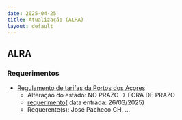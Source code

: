 ```yaml
---
date: 2025-04-25
title: Atualização (ALRA)
layout: default
---
```

## ALRA

### Requerimentos

* [Regulamento de tarifas da Portos dos Açores](http://base.alra.pt:82/4DACTION/w_pesquisa_registo/4/8769)
  * Alteração do estado: NO PRAZO → FORA DE PRAZO
  * [requerimento](http://base.alra.pt:82/Doc_Req/XIIIreque314.pdf)( data entrada: 26/03/2025)
  * Requerente(s): José Pacheco CH, ...
